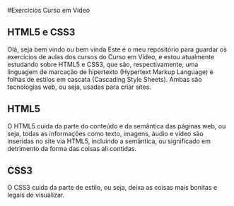 #Exercícios Curso em Vídeo
## HTML5 e CSS3
Olá, seja bem vindo ou bem vinda
Este é o meu repositório para guardar os exercícios de aulas dos cursos do Curso em Vídeo, e
estou atualmente estudando sobre HTML5 e CSS3, que são, respectivamente, uma linguagem de marcação de hipertexto (Hypertext Markup Language) e 
folhas de estilos em cascata (Cascading Style Sheets). Ambas são tecnologias web, ou seja, usadas para criar sites.

## HTML5

O HTML5 cuida da parte do conteúdo e da semântica das páginas web, ou seja, todas as informações como texto, imagens, áudio e vídeo
são inseridas no site via HTML5, incluindo a semântica, ou significado em detrimento da forma das coisas ali contidas.

## CSS3

O CSS3 cuida da parte de estilo, ou seja, deixa as coisas mais bonitas e legais de visualizar.